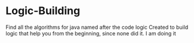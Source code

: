 # Logic-Building
Find all the algorithms for java named after the code logic
Created to build logic that help you from the beginning, since none did it. I am doing it
